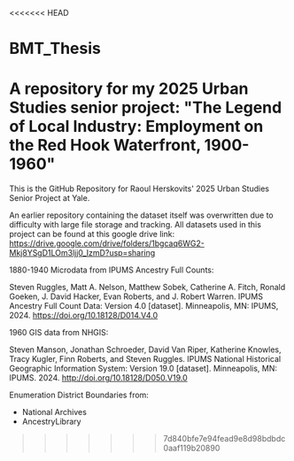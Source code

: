 <<<<<<< HEAD
# BMT_Thesis
A repository for my 2025 Urban Studies senior project: "The Legend of Local Industry: Employment on the Red Hook Waterfront, 1900-1960"
=======
This is the GitHub Repository for Raoul Herskovits' 2025 Urban Studies Senior Project at Yale. 

An earlier repository containing the dataset itself was overwritten due to difficulty with large file storage and tracking. All datasets used in this project can be found at this google drive link:
https://drive.google.com/drive/folders/1bgcaq6WG2-Mkj8YSgD1LOm3ljj0_IzmD?usp=sharing

1880-1940 Microdata from IPUMS Ancestry Full Counts:

Steven Ruggles, Matt A. Nelson, Matthew Sobek, Catherine A. Fitch, Ronald Goeken, J. David Hacker, Evan Roberts, and J. Robert Warren. IPUMS Ancestry Full Count Data: Version 4.0 [dataset]. Minneapolis, MN: IPUMS, 2024. https://doi.org/10.18128/D014.V4.0


1960 GIS data from NHGIS:

Steven Manson, Jonathan Schroeder, David Van Riper, Katherine Knowles, Tracy Kugler, Finn Roberts, and Steven Ruggles. IPUMS National Historical Geographic Information System: Version 19.0 [dataset]. Minneapolis, MN: IPUMS. 2024. http://doi.org/10.18128/D050.V19.0


Enumeration District Boundaries from:
- National Archives
- AncestryLibrary

>>>>>>> 7d840bfe7e94fead9e8d98bdbdc0aaf119b20890

